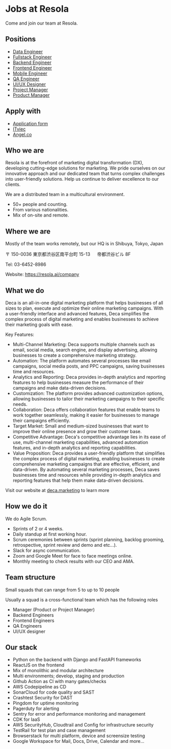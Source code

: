# Jobs at Resola

Come and join our team at Resola.

## Positions

- [Data Engineer](data/)
- [Fullstack Engineer](fullstack/)
- [Backend Engineer](backend/)
- [Frontend Engineer](frontend/)
- [Mobile Engineer](mobile/)
- [QA Engineer](qa/)
- [UI/UX Designer](uiux/)
- [Project Manager](pjm/)
- [Product Manager](pjm/)

## Apply with

- [Application form](https://forms.gle/AFBYMoWmwieWofk36)
- [ITviec](https://itviec.com/companies/resola-inc)
- [Angel.co](https://angel.co/company/resola/jobs)

## Who we are

Resola is at the forefront of marketing digital transformation (DX), developing cutting-edge solutions for marketing. We pride ourselves on our innovative approach and our dedicated team that turns complex challenges into user-friendly solutions. Help us continue to deliver excellence to our clients.

We are a distributed team in a multicultural environment.

- 50+ people and counting.
- From various nationalities.
- Mix of on-site and remote.

## Where we are

Mostly of the team works remotely, but our HQ is in Shibuya, Tokyo, Japan

〒 150-0036
東京都渋⾕区南平台町 15-13 　
帝都渋⾕ビル 8F

Tel: 03-6452-8986

Website: https://resola.ai/company

## What we do

Deca is an all-in-one digital marketing platform that helps businesses of all sizes to plan, execute and optimize their online marketing campaigns. With a user-friendly interface and advanced features, Deca simplifies the complex process of digital marketing and enables businesses to achieve their marketing goals with ease.

Key Features:

- Multi-Channel Marketing: Deca supports multiple channels such as email, social media, search engine, and display advertising, allowing businesses to create a comprehensive marketing strategy.
- Automation: The platform automates several processes like email campaigns, social media posts, and PPC campaigns, saving businesses time and resources.
- Analytics and Reporting: Deca provides in-depth analytics and reporting features to help businesses measure the performance of their campaigns and make data-driven decisions.
- Customization: The platform provides advanced customization options, allowing businesses to tailor their marketing campaigns to their specific needs.
- Collaboration: Deca offers collaboration features that enable teams to work together seamlessly, making it easier for businesses to manage their campaigns efficiently.
- Target Market: Small and medium-sized businesses that want to improve their online presence and grow their customer base.
- Competitive Advantage: Deca's competitive advantage lies in its ease of use, multi-channel marketing capabilities, advanced automation features, and in-depth analytics and reporting capabilities.
- Value Proposition: Deca provides a user-friendly platform that simplifies the complex process of digital marketing, enabling businesses to create comprehensive marketing campaigns that are effective, efficient, and data-driven. By automating several marketing processes, Deca saves businesses time and resources while providing in-depth analytics and reporting features that help them make data-driven decisions.

Visit our website at [deca.marketing](https://deca.marketing) to learn more

## How we do it

We do Agile Scrum.

- Sprints of 2 or 4 weeks.
- Daily standup at first working hour.
- Scrum ceremonies between sprints (sprint planning, backlog grooming, retrospective, sprint review and demo and etc...).
- Slack for async communication.
- Zoom and Google Meet for face to face meetings online.
- Monthly meeting to check results with our CEO and AMA.

## Team structure

Small squads that can range from 5 to up to 10 people

Usually a squad is a cross-functional team which has the following roles

- Manager (Product or Project Manager)
- Backend Engineers
- Frontend Engineers
- QA Engineers
- UI/UX designer

## Our stack

- Python on the backend with Django and FastAPI frameworks
- ReactJS on the frontend
- Mix of monolithic and modular architecture
- Multi environments; develop, staging and production
- Github Action as CI with many gates/checks
- AWS Codepipeline as CD
- SonarCloud for code quality and SAST
- Crashtest Security for DAST
- Pingdom for uptime monitoring
- Pagerduty for alerting
- Sentry for error and performance monitoring and management
- CDK for IaaS
- AWS SecurityHub, Cloudtrail and Config for infrastructure security
- TestRail for test plan and case management
- Browserstack for multi platform, device and screensize testing
- Google Workspace for Mail, Docs, Drive, Calendar and more...
